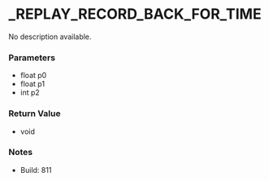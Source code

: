 # _REPLAY_RECORD_BACK_FOR_TIME

No description available.

### Parameters
* float p0
* float p1
* int p2

### Return Value
* void

### Notes
* Build: 811

